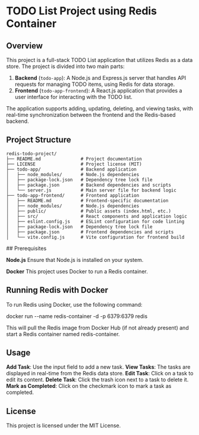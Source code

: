 # TODO List Project using Redis Container

## Overview

This project is a full-stack TODO List application that utilizes Redis as a data store. The project is divided into two main parts:

1. **Backend** (`todo-app`): A Node.js and Express.js server that handles API requests for managing TODO items, using Redis for data storage.
2. **Frontend** (`todo-app-frontend`): A React.js application that provides a user interface for interacting with the TODO list.

The application supports adding, updating, deleting, and viewing tasks, with real-time synchronization between the frontend and the Redis-based backend.

## Project Structure
```
redis-todo-project/
├── README.md               # Project documentation
├── LICENSE                 # Project license (MIT)
├── todo-app/               # Backend application
│   ├── node_modules/       # Node.js dependencies
│   ├── package-lock.json   # Dependency tree lock file
│   ├── package.json        # Backend dependencies and scripts
│   └── server.js           # Main server file for backend logic
├── todo-app-frontend/      # Frontend application
│   ├── README.md           # Frontend-specific documentation
│   ├── node_modules/       # Node.js dependencies
│   ├── public/             # Public assets (index.html, etc.)
│   ├── src/                # React components and application logic
│   ├── eslint.config.js    # ESLint configuration for code linting
│   ├── package-lock.json   # Dependency tree lock file
│   ├── package.json        # Frontend dependencies and scripts
│   └── vite.config.js      # Vite configuration for frontend build
```


## Prerequisites

**Node.js**
Ensure that Node.js is installed on your system.

**Docker**
This project uses Docker to run a Redis container.

## Running Redis with Docker
To run Redis using Docker, use the following command:

docker run --name redis-container -d -p 6379:6379 redis

This will pull the Redis image from Docker Hub (if not already present) and start a Redis container named redis-container.

## Usage
**Add Task**: Use the input field to add a new task.
**View Tasks**: The tasks are displayed in real-time from the Redis data store.
**Edit Task**: Click on a task to edit its content.
**Delete Task**: Click the trash icon next to a task to delete it.
**Mark as Completed**: Click on the checkmark icon to mark a task as completed.


## License
This project is licensed under the MIT License.

